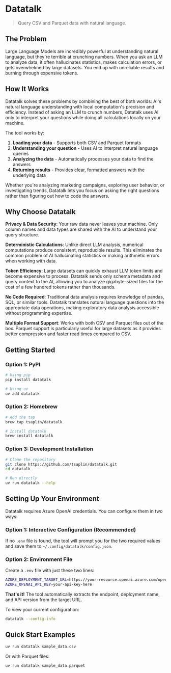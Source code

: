 # Datatalk

> Query CSV and Parquet data with natural language.

## The Problem

Large Language Models are incredibly powerful at understanding natural language, but they're terrible at crunching numbers. When you ask an LLM to analyze data, it often hallucinates statistics, makes calculation errors, or gets overwhelmed by large datasets. You end up with unreliable results and burning through expensive tokens.

## How It Works

Datatalk solves these problems by combining the best of both worlds: AI's natural language understanding with local computation's precision and efficiency. Instead of asking an LLM to crunch numbers, Datatalk uses AI only to interpret your questions while doing all calculations locally on your machine.

The tool works by:

1. **Loading your data** - Supports both CSV and Parquet formats
2. **Understanding your question** - Uses AI to interpret natural language queries
3. **Analyzing the data** - Automatically processes your data to find the answers
4. **Returning results** - Provides clear, formatted answers with the underlying data

Whether you're analyzing marketing campaigns, exploring user behavior, or investigating trends, Datatalk lets you focus on asking the right questions rather than figuring out how to code the answers.

## Why Choose Datatalk

**Privacy & Data Security**: Your raw data never leaves your machine. Only column names and data types are shared with the AI to understand your query structure.

**Deterministic Calculations**: Unlike direct LLM analysis, numerical computations produce consistent, reproducible results. This eliminates the common problem of AI hallucinating statistics or making arithmetic errors when working with data.

**Token Efficiency**: Large datasets can quickly exhaust LLM token limits and become expensive to process. Datatalk sends only schema metadata and query context to the AI, allowing you to analyze gigabyte-sized files for the cost of a few hundred tokens rather than thousands.

**No Code Required**: Traditional data analysis requires knowledge of pandas, SQL, or similar tools. Datatalk translates natural language questions into the appropriate data operations, making exploratory data analysis accessible without programming expertise.

**Multiple Format Support**: Works with both CSV and Parquet files out of the box. Parquet support is particularly useful for large datasets as it provides better compression and faster read times compared to CSV.

## Getting Started

### Option 1: PyPI

```bash
# Using pip
pip install datatalk

# Using uv
uv add datatalk
```

### Option 2: Homebrew

```bash
# Add the tap
brew tap tsaplin/datatalk

# Install datatalk
brew install datatalk
```

### Option 3: Development Installation

```bash
# Clone the repository
git clone https://github.com/tsaplin/datatalk.git
cd datatalk

# Run directly
uv run datatalk --help
```

## Setting Up Your Environment

Datatalk requires Azure OpenAI credentials. You can configure them in two ways:

### Option 1: Interactive Configuration (Recommended)

If no `.env` file is found, the tool will prompt you for the two required values and save them to `~/.config/datatalk/config.json`.

### Option 2: Environment File

Create a `.env` file with just these two lines:

```bash
AZURE_DEPLOYMENT_TARGET_URL=https://your-resource.openai.azure.com/openai/deployments/gpt-4o/chat/completions?api-version=2024-12-01-preview
AZURE_OPENAI_API_KEY=your-api-key-here
```

**That's it!** The tool automatically extracts the endpoint, deployment name, and API version from the target URL.

To view your current configuration:

```bash
datatalk --config-info
```

## Quick Start Examples

```bash
uv run datatalk sample_data.csv
```

Or with Parquet files:

```bash
uv run datatalk sample_data.parquet
```
